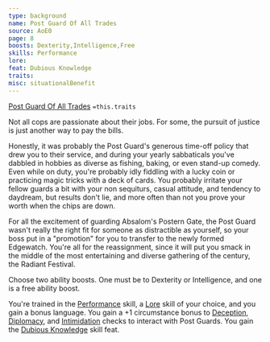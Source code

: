 ```yaml
---
type: background
name: Post Guard Of All Trades 
source: AoE0
page: 8
boosts: Dexterity,Intelligence,Free
skills: Performance
lore: 
feat: Dubious Knowledge
traits: 
misc: situationalBenefit
---
```


[Post Guard Of All Trades](###%20Post%20Guard%20Of%20All%20Trades)
`=this.traits`


Not all cops are passionate about their jobs. For some, the pursuit of justice is just another way to pay the bills.

Honestly, it was probably the Post Guard's generous time-off policy that drew you to their service, and during your yearly sabbaticals you've dabbled in hobbies as diverse as fishing, baking, or even stand-up comedy. Even while on duty, you're probably idly fiddling with a lucky coin or practicing magic tricks with a deck of cards. You probably irritate your fellow guards a bit with your non sequiturs, casual attitude, and tendency to daydream, but results don't lie, and more often than not you prove your worth when the chips are down.

For all the excitement of guarding Absalom's Postern Gate, the Post Guard wasn't really the right fit for someone as distractible as yourself, so your boss put in a "promotion" for you to transfer to the newly formed Edgewatch. You're all for the reassignment, since it will put you smack in the middle of the most entertaining and diverse gathering of the century, the Radiant Festival.

Choose two ability boosts. One must be to Dexterity or Intelligence, and one is a free ability boost.

You're trained in the [Performance](Performance) skill, a [Lore](Lore) skill of your choice, and you gain a bonus language. You gain a +1 circumstance bonus to [Deception](Deception), [Diplomacy](Diplomacy), and [Intimidation](Intimidation) checks to interact with Post Guards. You gain the [Dubious Knowledge](Dubious%20Knowledge) skill feat.

